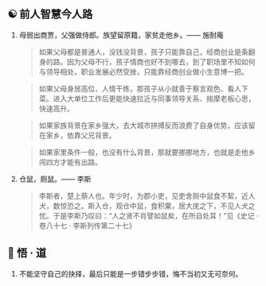 ## ☯️ 前人智慧今人路

1. 母弱出商贾，父强做侍郎。族望留原籍，家贫走他乡。—— 施耐庵

   > 如果父母都是普通人，没钱没背景，孩子只能靠自己，经商创业是条翻身的路。因为父母不行，孩子情商也好不到哪去，到了职场里不知如何与领导相处，职业发展必然受挫，只能靠经商创业做小生意博一把。

   > 如果父母身居高位、人情干练，那孩子从小就善于察言观色、看人下菜。进入大单位工作后更能快速拉近与同事领导关系、揣摩老板心思，快速高升。

   > 如果家族背景在家乡强大，去大城市拼搏反而浪费了自身优势，应该留在家乡，依靠父兄背景。

   > 如果家里条件一般，也没有什么背景，那就要挪挪地方，也就是走他乡闯四方才能有出路。

2. 仓鼠，厕鼠。—— 李斯

   > 李斯者，楚上蔡人也。年少时，为郡小吏，见吏舍厕中鼠食不絜，近人犬，数惊恐之。斯入仓，观仓中鼠，食积粟，居大庑之下，不见人犬之忧。于是李斯乃叹曰：“人之贤不肖譬如鼠矣，在所自处耳！”见《史记 · 卷八十七 · 李斯列传第二十七》

## 💬 悟 · 道

1. 不能坚守自己的抉择，最后只能是一步错步步错，悔不当初又无可奈何。
